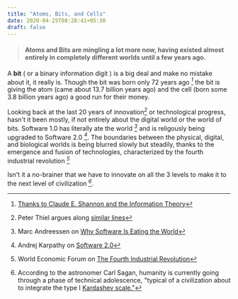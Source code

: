 ```yaml
---
title: "Atoms, Bits, and Cells"
date: 2020-04-25T08:28:41+05:30
draft: false
---
```


> #### Atoms and Bits are mingling a lot more now, having existed almost entirely in completely different worlds until a few years ago. 
 A **bit** ( or a binary information digit ) is a big deal and make no mistake about it, it really is.
 Though the bit was born only 72 years ago <cite>[^1]</cite> the bit is giving the atom (came about 13.7 billion years ago) and the cell (born some 3.8 billion years ago) a good run for their money. 
 
 Looking back at the last 20 years of innovation<cite>[^2]</cite> or technological progress, hasn't it been mostly, if not entirely about the digital world or the world of bits. Software 1.0 has literally ate the world <cite>[^3]</cite> and is religously being upgraded to Software 2.0 <cite>[^4]</cite>. The boundaries between the physical, digital, and biological worlds is being blurred slowly but steadily, thanks to the emergence and fusion of technologies, characterized by the fourth industrial revolution <cite>[^5]</cite>

Isn't it a no-brainer that we have to innovate on all the 3 levels to make it to the next level of civilization <cite>[^6]</cite>.

[^1]: [Thanks to Claude E. Shannon  and the Information Theory](https://en.wikipedia.org/wiki/Bit#History)
[^2]: Peter Thiel argues along [similar lines](https://www.youtube.com/watch?v=jX07zPupNdc)
[^3]: Marc Andreessen on [Why Software Is Eating the World](https://a16z.com/2011/08/20/why-software-is-eating-the-world/)
[^4]: Andrej Karpathy on [Software 2.0](https://medium.com/@karpathy/software-2-0-a64152b37c35)
[^5]: World Economic Forum on [The Fourth Industrial Revolution](https://www.youtube.com/watch?v=khjY5LWF3tg&feature=emb_logo)
[^6]:According to the astronomer Carl Sagan, humanity is currently going through a phase of technical adolescence, "typical of a civilization about to integrate the type I [Kardashev scale."](https://en.wikipedia.org/wiki/Kardashev_scale)


